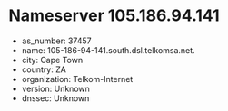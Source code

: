 # Nameserver 105.186.94.141

* as_number: 37457
* name: 105-186-94-141.south.dsl.telkomsa.net.
* city: Cape Town
* country: ZA
* organization: Telkom-Internet
* version: Unknown
* dnssec: Unknown
